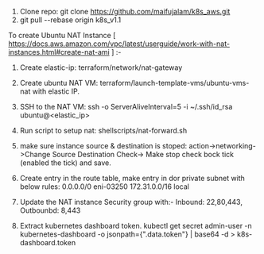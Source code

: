 1. Clone repo: git clone https://github.com/maifujalam/k8s_aws.git
2. git pull --rebase origin k8s_v1.1

To create Ubuntu NAT Instance [ https://docs.aws.amazon.com/vpc/latest/userguide/work-with-nat-instances.html#create-nat-ami ] :-
1. Create elastic-ip: terraform/network/nat-gateway 
2. Create ubuntu NAT VM: terraform/launch-template-vms/ubuntu-vms-nat with elastic IP.
3. SSH to the NAT VM: ssh -o ServerAliveInterval=5 -i ~/.ssh/id_rsa ubuntu@<elastic_ip>
4. Run script to setup nat: shellscripts/nat-forward.sh
5. make sure instance source & destination is stoped: action->networking->Change Source Destination 
   Check-> Make stop check bock tick (enabled the tick) and save.
6. Create entry in the route table, make entry in dor private subnet with below rules:
     0.0.0.0/0  eni-03250
     172.31.0.0/16   local
7. Update the NAT instance  Security group with:- 
   Inbound: 22,80,443,
   Outbounbd: 8,443 


1. Extract kubernetes dashboard token. kubectl get secret admin-user -n kubernetes-dashboard -o jsonpath={".data.token"} | base64 -d > k8s-dashboard.token
